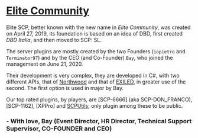 # [Elite Community](https://discord.elitecommunity.it)

Elite SCP, better known with the new name in *Elite Community*, was created on April 27, 2019, its foundation is based on an idea of DBD, first created *DBD Italia*, and then moved to SCP: SL.

The server plugins are mostly created by the two Founders (`iopietro` and `Terminator97`) and by the CEO (and Co-Founder) `Bay`, who joined the management on June 21, 2020.

Their development is very complex, they are developed in C#, with two different APIs, that of [Northwood](https://github.com/northwood-studios/NwPluginAPI) and that of [EXILED](https://github.com/EXILED-Team/EXILED), in greater use of the second.
The first option is used in major by Bay.

Our top rated plugins, by players, are [SCP-6666] (aka SCP-DON_FRANCO), [SCP-1162], [XPPro] and [SCPUtils](https://github.com/Terminator-97/SCPUtils); only plugin among these to be public.

### - With love, Bay (Event Director, HR Director, Technical Support Supervisor, CO-FOUNDER and CEO)
